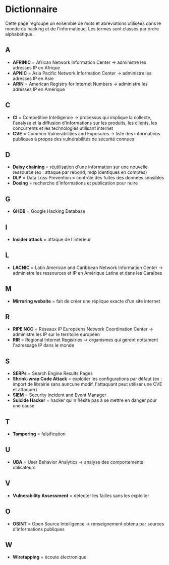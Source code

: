# Dictionnaire

Cette page regroupe un ensemble de mots et abréviations utilisées dans le monde du hacking et de l'informatique. Les termes sont classés par ordre alphabétique.  

## A

 * **AFRINIC** = African Network Information Center -> administre les adresses IP en Afrique
 * **APNIC** = Asia Pacific Network Information Center -> administre les adresses IP en Asie
 * **ARIN** = American Registry for Internet Numbers -> administre les adresses IP en Amérique

## C

* **CI** = Competitive Intelligence -> processus qui implique la collecte, l'analyse et la diffusion d'informations sur les produits, les clients, les concurrents et les technologies utilisant internet
* **CVE** = Common Vulnerabilities and Exposures -> liste des informations publiques à propos des vulnérabilités de sécurité connues

## D

* **Daisy chaining** = réutilisation d'une information sur une nouvelle ressource (ex : attaque par rebond, mdp identiques en comptes)
* **DLP** = Data Loss Prevention = contrôle des fuites des données sensibles
* **Doxing** = recherche d'informations et publication pour nuire

## G

* **GHDB** = Google Hacking Database

## I

* **Insider attack** = attaque de l'intérieur

## L

* **LACNIC** = Latin American and Caribbean Network Information Center -> administre les ressources et IP en Amérique Latine et dans les Caraïbes

## M

* **Mirroring website** = fait de créer une réplique exacte d'un site internet

## R

* **RIPE NCC** = Réseaux IP Européens Network Coordination Center -> administre les IP sur le territoire européen
* **RIR** = Regional Internet Registries -> organismes qui gèrent nottament l'adressage IP dans le monde

## S

* **SERPs** = Search Engine Results Pages
* **Shrink-wrap Code Attack** = exploiter les configurations par défaut (ex : import de librairie sans auncune modif, l'attaquant peut utiliser une CVE et attaquer)
* **SIEM** = Security Incident and Event Manager
* **Suicide Hacker** = hacker qui n'hésite pas à se mettre en danger pour une cause

## T

* **Tampering** = falsification

## U

* **UBA** = User Behavior Analytics -> analyse des comportements utilisateurs

## V

* **Vulnerability Assessment** = détecter les failles sans les exploiter

## O

* **OSINT** = Open Source Intelligence -> renseignement obtenu par sources d'informations publiques

## W 

* **Wiretapping** = écoute électronique